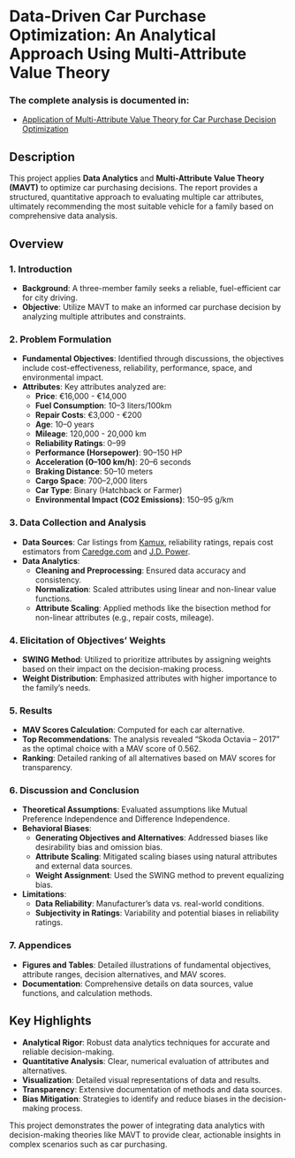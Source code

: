 # Data-Driven Car Purchase Optimization: An Analytical Approach Using Multi-Attribute Value Theory

### The complete analysis is documented in:
- [Application of Multi-Attribute Value Theory for Car Purchase Decision Optimization](https://github.com/DungTran-FI/Data-Driven-Car-Purchase-Optimization-An-Analytical-Approach-Using-Multi-Attribute-Value-Theory/blob/main/Application%20of%20Multi-Attribute%20Value%20Theory%20for%20Car%20Purchase%20Decision%20Optimization.pdf)

## Description
This project applies **Data Analytics** and **Multi-Attribute Value Theory (MAVT)** to optimize car purchasing decisions. The report provides a structured, quantitative approach to evaluating multiple car attributes, ultimately recommending the most suitable vehicle for a family based on comprehensive data analysis.

## Overview

### 1. Introduction
- **Background**: A three-member family seeks a reliable, fuel-efficient car for city driving.
- **Objective**: Utilize MAVT to make an informed car purchase decision by analyzing multiple attributes and constraints.

### 2. Problem Formulation
- **Fundamental Objectives**: Identified through discussions, the objectives include cost-effectiveness, reliability, performance, space, and environmental impact.
- **Attributes**: Key attributes analyzed are:
  - **Price**: €16,000 - €14,000
  - **Fuel Consumption**: 10–3 liters/100km
  - **Repair Costs**: €3,000 - €200
  - **Age**: 10–0 years
  - **Mileage**: 120,000 - 20,000 km
  - **Reliability Ratings**: 0–99
  - **Performance (Horsepower)**: 90–150 HP
  - **Acceleration (0–100 km/h)**: 20–6 seconds
  - **Braking Distance**: 50–10 meters
  - **Cargo Space**: 700–2,000 liters
  - **Car Type**: Binary (Hatchback or Farmer)
  - **Environmental Impact (CO2 Emissions)**: 150–95 g/km

### 3. Data Collection and Analysis
- **Data Sources**: Car listings from [Kamux](https://www.kamux.fi/?gad_source=1&gclid=Cj0KCQjw8MG1BhCoARIsAHxSiQkqOc8raSjckvhK1b5fUnMI5pZ2C28SuqhzkIoJrRlXSsFXTaXPhI0aAptUEALw_wcB), reliability ratings, repais cost estimators from [Caredge.com](https://caredge.com/) and [J.D. Power](https://www.jdpower.com/).
- **Data Analytics**: 
  - **Cleaning and Preprocessing**: Ensured data accuracy and consistency.
  - **Normalization**: Scaled attributes using linear and non-linear value functions.
  - **Attribute Scaling**: Applied methods like the bisection method for non-linear attributes (e.g., repair costs, mileage).

### 4. Elicitation of Objectives’ Weights
- **SWING Method**: Utilized to prioritize attributes by assigning weights based on their impact on the decision-making process.
- **Weight Distribution**: Emphasized attributes with higher importance to the family’s needs.

### 5. Results
- **MAV Scores Calculation**: Computed for each car alternative.
- **Top Recommendations**: The analysis revealed “Skoda Octavia – 2017” as the optimal choice with a MAV score of 0.562.
- **Ranking**: Detailed ranking of all alternatives based on MAV scores for transparency.

### 6. Discussion and Conclusion
- **Theoretical Assumptions**: Evaluated assumptions like Mutual Preference Independence and Difference Independence.
- **Behavioral Biases**:
  - **Generating Objectives and Alternatives**: Addressed biases like desirability bias and omission bias.
  - **Attribute Scaling**: Mitigated scaling biases using natural attributes and external data sources.
  - **Weight Assignment**: Used the SWING method to prevent equalizing bias.
- **Limitations**:
  - **Data Reliability**: Manufacturer’s data vs. real-world conditions.
  - **Subjectivity in Ratings**: Variability and potential biases in reliability ratings.

### 7. Appendices
- **Figures and Tables**: Detailed illustrations of fundamental objectives, attribute ranges, decision alternatives, and MAV scores.
- **Documentation**: Comprehensive details on data sources, value functions, and calculation methods.

## Key Highlights
- **Analytical Rigor**: Robust data analytics techniques for accurate and reliable decision-making.
- **Quantitative Analysis**: Clear, numerical evaluation of attributes and alternatives.
- **Visualization**: Detailed visual representations of data and results.
- **Transparency**: Extensive documentation of methods and data sources.
- **Bias Mitigation**: Strategies to identify and reduce biases in the decision-making process.

This project demonstrates the power of integrating data analytics with decision-making theories like MAVT to provide clear, actionable insights in complex scenarios such as car purchasing.

